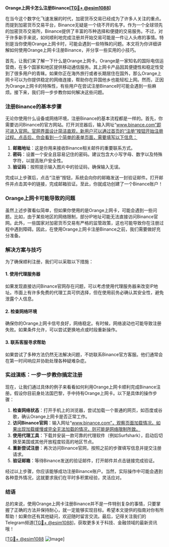 **Orange上网卡怎么注册Binance[[TG💪+ @esim1088](https://t.me/s/esim1088)]**

在当今这个数字化飞速发展的时代，加密货币交易已经成为了许多人关注的重点。而提到加密货币交易平台，Binance无疑是一个绕不开的名字。作为一个全球领先的加密货币交易所，Binance提供了丰富的币种选择和便捷的交易服务。不过，对于许多新手来说，如何顺利地完成注册并开始交易可能是一件让人头疼的事情。特别是当你使用Orange上网卡时，可能会遇到一些特殊的问题。本文将为你详细讲解如何使用Orange上网卡注册Binance，并分享一些实用的小技巧。

首先，让我们来了解一下什么是Orange上网卡。Orange是一家知名的国际电信运营商，在多个国家和地区提供移动通信服务。其上网卡产品因其便捷性和稳定性受到了很多用户的青睐。如果你正在海外旅行或者长期居住在国外，那么Orange上网卡可以为你提供稳定的网络连接，帮助你在异国他乡也能轻松上网。然而，正因为Orange上网卡的特殊性，有些用户在尝试注册Binance时可能会遇到一些麻烦。接下来，我们将一步步教你如何解决这些问题。

### 注册Binance的基本步骤

无论你使用什么设备或网络环境，注册Binance的基本流程都是一样的。首先，你需要访问Binance的官方网站。打开浏览器后，输入网址“www.binance.com”即可进入官网。官网界面设计简洁直观，新用户可以通过首页的“注册”按钮开始注册过程。点击后，你会看到一个简单的表单页面，需要填写以下信息：

1. **邮箱地址**：这是你用来接收Binance相关邮件的重要联系方式。
2. **密码**：设置一个安全且容易记住的密码。建议包含大小写字母、数字以及特殊字符，以提高账户安全性。
3. **验证码**：按照提示输入图片中的验证码，确保输入无误。

完成以上步骤后，点击“注册”按钮，系统会向你的邮箱发送一封验证邮件。打开邮件并点击其中的链接，完成邮箱验证。至此，你就成功创建了一个Binance账户！

### Orange上网卡可能导致的问题

虽然上述步骤看似简单，但如果你使用的是Orange上网卡，可能会遇到一些问题。比如，由于某些地区的网络限制，部分IP地址可能无法直接访问Binance官网。此外，一些国家对加密货币交易有严格的监管政策，这也可能导致你在注册过程中遇到障碍。因此，在使用Orange上网卡注册Binance之前，我们需要做好充分准备。

### 解决方案与技巧

为了确保顺利注册，我们可以采取以下措施：

#### 1. 使用代理服务器
如果发现直接访问Binance官网存在问题，可以考虑使用代理服务器来改变IP地址。市面上有许多免费的代理工具可供选择，但在使用前务必确认其安全性，避免泄露个人信息。

#### 2. 检查网络环境
确保你的Orange上网卡信号良好，网络稳定。有时候，网络波动也可能导致注册失败。如果条件允许，可以尝试更换地点或时段重新操作。

#### 3. 联系客服寻求帮助
如果尝试了多种方法仍然无法解决问题，不妨联系Binance官方客服。他们通常会在第一时间响应并协助处理各种疑难杂症。

### 实战演练：一步一步教你搞定注册

现在，让我们通过具体的例子来看看如何利用Orange上网卡顺利完成Binance注册。假设你目前身处法国巴黎，手中持有Orange上网卡。以下是具体的操作步骤：

1. **检查网络状态**：打开手机上的浏览器，尝试加载一个普通的网页，如百度或谷歌，确认Orange上网卡是否正常工作。
2. **访问Binance官网**：输入网址“www.binance.com”，观察页面加载情况。如果出现加载缓慢或完全无法加载的情况，则可能是网络限制所致。
3. **使用代理工具**：下载并安装一款可靠的代理软件（例如Surfshark），启动后切换至美国或其他开放程度较高的地区节点。
4. **重新尝试注册**：再次访问Binance官网，按照之前的步骤填写信息并提交注册请求。
5. **验证邮箱**：等待Binance发送的验证邮件，打开邮件并点击链接完成验证。

经过以上步骤，你应该能够成功注册Binance账户。当然，实际操作中可能会遇到各种意外情况，这就要求我们在平时多积累经验，灵活应对。

### 结语

总的来说，使用Orange上网卡注册Binance并不是一件特别复杂的事情，只要掌握了正确的方法并保持耐心，就一定能够实现目标。希望本文提供的指南对你有所帮助！如果你还有其他疑问，欢迎随时留言交流。最后，记得关注我们的Telegram频道[[TG💪+ @esim1088](https://t.me/s/esim1088)]，获取更多关于科技、金融领域的最新资讯哦！

[[TG💪+ @esim1088](https://t.me/s/esim1088) ![Image](https://i.postimg.cc/4NQfJmqS/Snipaste-2025-05-13-00-14-12.png)]